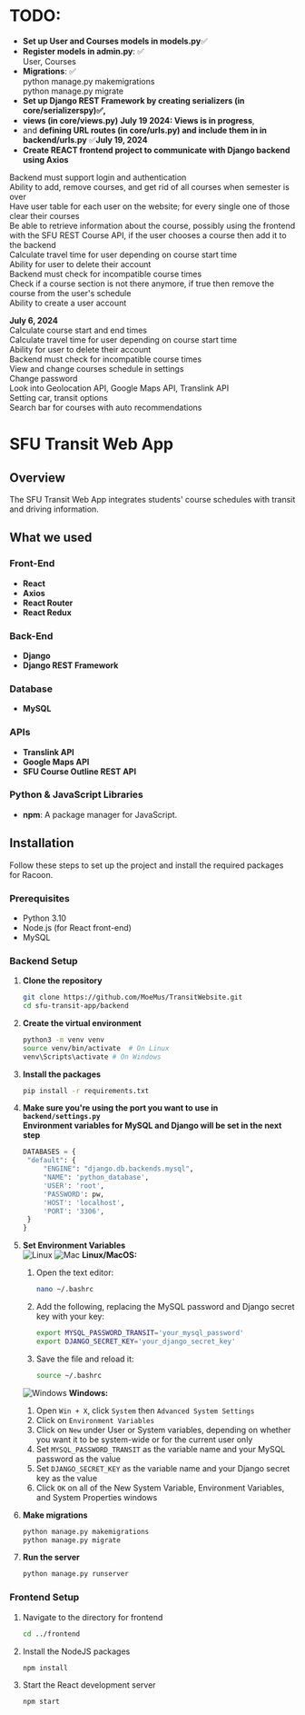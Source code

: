 # TODO: 
- **Set up User and Courses models in models.py**✅  
- **Register models in admin.py**: ✅  
User, Courses  
- **Migrations**:  ✅  
python manage.py makemigrations  
python manage.py migrate  
- **Set up Django REST Framework by creating serializers (in core/serializerspy)✅,**  
- **views (in core/views.py)** **July 19 2024: Views is in progress**,  
- and **defining URL routes (in core/urls.py) and include them in in backend/urls.py** ✅**July 19, 2024**  
- **Create REACT frontend project to communicate with Django backend using Axios**  

Backend must support login and authentication  
Ability to add, remove courses, and get rid of all courses when semester is over  
Have user table for each user on the website; for every single one of those clear their courses  
Be able to retrieve information about the course, possibly using the frontend with the SFU REST Course API, if the user chooses a course then add it to the backend  
Calculate travel time for user depending on course start time  
Ability for user to delete their account  
Backend must check for incompatible course times  
Check if a course section is not there anymore, if true then remove the course from the user's schedule  
Ability to create a user account  

**July 6, 2024**  
Calculate course start and end times  
Calculate travel time for user depending on course start time  
Ability for user to delete their account  
Backend must check for incompatible course times   
View and change courses schedule in settings  
Change password  
Look into Geolocation API, Google Maps API, Translink API  
Setting car, transit options  
Search bar for courses with auto recommendations  


# SFU Transit Web App

## Overview

The SFU Transit Web App integrates students' course schedules with transit and driving information.
## What we used

### Front-End

- **React**
- **Axios**
- **React Router**
- **React Redux**

### Back-End

- **Django**
- **Django REST Framework**

### Database

- **MySQL**

### APIs

- **Translink API**
- **Google Maps API**
- **SFU Course Outline REST API**

### Python & JavaScript Libraries

- **npm**: A package manager for JavaScript.


## Installation

Follow these steps to set up the project and install the required packages for Racoon.

### Prerequisites

- Python 3.10
- Node.js (for React front-end)
- MySQL

### Backend Setup

1. **Clone the repository**

   ```bash
   git clone https://github.com/MoeMus/TransitWebsite.git
   cd sfu-transit-app/backend

2. **Create the virtual environment**

   ```bash
   python3 -m venv venv
   source venv/bin/activate  # On Linux
   venv\Scripts\activate # On Windows

3. **Install the packages**

   ```bash
   pip install -r requirements.txt

4. **Make sure you're using the port you want to use in `backend/settings.py`**  
   **Environment variables for MySQL and Django will be set in the next step**

   ```python
   DATABASES = {
    "default": {
        "ENGINE": "django.db.backends.mysql",
        "NAME": 'python_database',
        'USER': 'root',
        'PASSWORD': pw,
        'HOST': 'localhost',
        'PORT': '3306',
    }
   }  


5. **Set Environment Variables**  
   ![Linux](https://img.icons8.com/color/48/000000/linux.png) ![Mac](https://img.icons8.com/ios-filled/50/000000/mac-os.png) **Linux/MacOS:**

   1. Open the text editor:
      ```bash
      nano ~/.bashrc  
      ```

   2. Add the following, replacing the MySQL password and Django secret key with your key:
      ```bash
      export MYSQL_PASSWORD_TRANSIT='your_mysql_password'
      export DJANGO_SECRET_KEY='your_django_secret_key'
      ```

   3. Save the file and reload it:
      ```bash
      source ~/.bashrc
      ```

   ![Windows](https://img.icons8.com/?size=50&id=TuXN3JNUBGOT&format=png&color=000000) **Windows:**
   1. Open `Win + X`, click `System` then `Advanced System Settings`
   2. Click on `Environment Variables`
   3. Click on `New` under User or System variables, depending on whether you want it to be system-wide or for the current user only
   4. Set `MYSQL_PASSWORD_TRANSIT` as the variable name and your MySQL password as the value
   5. Set `DJANGO_SECRET_KEY` as the variable name and your Django secret key as the value
   6. Click `OK` on all of the New System Variable, Environment Variables, and System Properties windows
   
5. **Make migrations**
   ```bash
   python manage.py makemigrations
   python manage.py migrate

7. **Run the server**
   ```bash
   python manage.py runserver

### Frontend Setup
1. Navigate to the directory for frontend
   ```bash
   cd ../frontend

2. Install the NodeJS packages
   ```bash
   npm install

3. Start the React development server
   ```bash
   npm start

